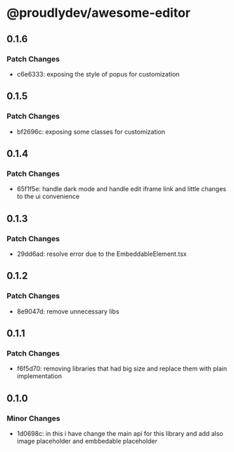 # @proudlydev/awesome-editor

## 0.1.6

### Patch Changes

- c6e6333: exposing the style of popus for customization

## 0.1.5

### Patch Changes

- bf2696c: exposing some classes for customization

## 0.1.4

### Patch Changes

- 65f1f5e: handle dark mode and handle edit iframe link and little changes to the ui convenience

## 0.1.3

### Patch Changes

- 29dd6ad: resolve error due to the EmbeddableElement.tsx

## 0.1.2

### Patch Changes

- 8e9047d: remove unnecessary libs

## 0.1.1

### Patch Changes

- f6f5d70: removing libraries that had big size and replace them with plain implementation

## 0.1.0

### Minor Changes

- 1d0698c: in this i have change the main api for this library and add also image placeholder and embbedable placeholder

